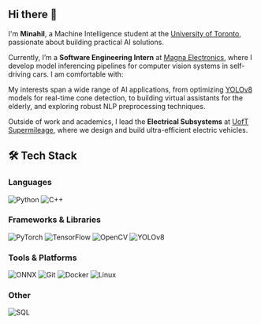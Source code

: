 ## Hi there 👋

I'm **Minahil**, a Machine Intelligence student at the [University of Toronto](https://www.utoronto.ca), passionate about building practical AI solutions.

Currently, I’m a **Software Engineering Intern** at [Magna Electronics](https://www.magna.com/company/company-information/magna-groups/magna-electronics), where I develop model inferencing pipelines for computer vision systems in self-driving cars. I am comfortable with:

My interests span a wide range of AI applications, from optimizing [YOLOv8](https://github.com/ultralytics/ultralytics) models for real-time cone detection, to building virtual assistants for the elderly, and exploring robust NLP preprocessing techniques.

Outside of work and academics, I lead the **Electrical Subsystems** at [UofT Supermileage](https://www.utsm.ca), where we design and build ultra-efficient electric vehicles.

## 🛠️ Tech Stack

### Languages
![Python](https://img.shields.io/badge/Python-3776AB?style=for-the-badge&logo=python&logoColor=white)
![C++](https://img.shields.io/badge/C++-00599C?style=for-the-badge&logo=c%2B%2B&logoColor=white)

### Frameworks & Libraries
![PyTorch](https://img.shields.io/badge/PyTorch-EE4C2C?style=for-the-badge&logo=pytorch&logoColor=white)
![TensorFlow](https://img.shields.io/badge/TensorFlow-FF6F00?style=for-the-badge&logo=tensorflow&logoColor=white)
![OpenCV](https://img.shields.io/badge/OpenCV-5C3EE8?style=for-the-badge&logo=opencv&logoColor=white)
![YOLOv8](https://img.shields.io/badge/YOLOv8-000000?style=for-the-badge&logo=ultralytics&logoColor=white)

### Tools & Platforms
![ONNX](https://img.shields.io/badge/ONNX-000000?style=for-the-badge&logo=onnx&logoColor=white)
![Git](https://img.shields.io/badge/Git-F05032?style=for-the-badge&logo=git&logoColor=white)
![Docker](https://img.shields.io/badge/Docker-2496ED?style=for-the-badge&logo=docker&logoColor=white)
![Linux](https://img.shields.io/badge/Linux-FCC624?style=for-the-badge&logo=linux&logoColor=black)

### Other
![SQL](https://img.shields.io/badge/SQL-247CFF?style=for-the-badge&logo=mysql&logoColor=white)
